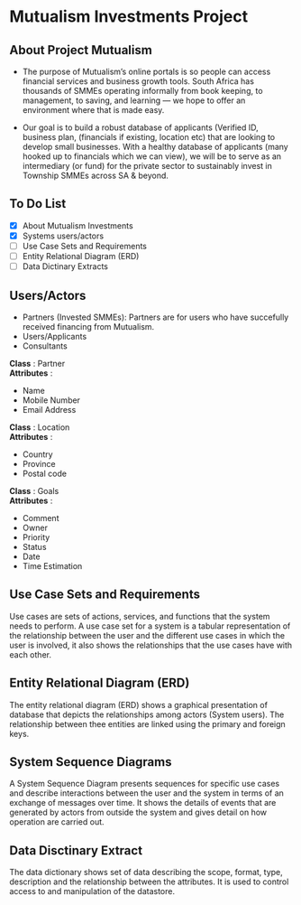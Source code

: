 # Mutualism Investments Project

## About Project Mutualism
* The purpose of Mutualism’s online portals is so people can access financial services and business growth tools. South Africa has thousands of SMMEs operating informally from book keeping, to management, to saving, and learning — we hope to offer an environment where that is made easy. 

* Our goal is to build a robust database of applicants (Verified ID, business plan, (financials if existing, location etc) that are looking to develop small businesses. With a healthy database of applicants (many hooked up to financials which we can view), we will be to serve as an intermediary (or fund) for the private sector to sustainably invest in Township SMMEs across SA & beyond.  

## To Do List
- [x] About Mutualism Investments
- [x] Systems users/actors 
- [ ] Use Case Sets and Requirements
- [ ] Entity Relational Diagram (ERD)
- [ ] Data Dictinary Extracts

## Users/Actors
* Partners (Invested SMMEs): Partners are for users who have succefully received financing from Mutualism.
* Users/Applicants
* Consultants

**Class** : Partner\
**Attributes** : 
* Name
* Mobile Number 
* Email Address 

**Class** : Location\
**Attributes** : 
* Country
* Province 
* Postal code 

**Class** : Goals\
**Attributes** : 
* Comment
* Owner 
* Priority
* Status
* Date
* Time Estimation

## Use Case Sets and Requirements
Use cases are sets of actions, services, and functions that the system needs to perform. A use case set for a system is a tabular representation of the relationship between the user and the different use cases in which the user is involved, it also shows the relationships that the use cases have with each other. 

## Entity Relational Diagram (ERD)
The entity relational diagram (ERD) shows a graphical presentation of database that depicts the relationships among actors (System users). The relationship between thee entities are linked using the primary and foreign keys.

## System Sequence Diagrams
A System Sequence Diagram presents sequences for specific use cases and describe interactions between the user and the system in terms of an exchange of messages over time. It shows the details of events that are generated by actors from outside the system and gives detail on how operation are carried out.

## Data Disctinary Extract
The data dictionary shows set of data describing the scope, format, type, description and the relationship between the attributes. It is used to control access to and manipulation of the datastore.


